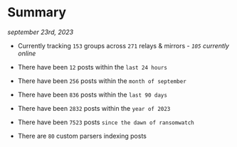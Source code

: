 
# Summary
_september 23rd, 2023_

- Currently tracking `153` groups across `271` relays & mirrors - _`105` currently online_

- There have been `12` posts within the `last 24 hours`

- There have been `256` posts within the `month of september`

- There have been `836` posts within the `last 90 days`

- There have been `2832` posts within the `year of 2023`

- There have been `7523` posts `since the dawn of ransomwatch`

- There are `80` custom parsers indexing posts
